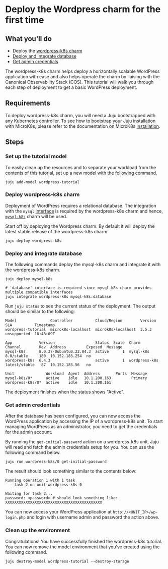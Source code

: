 # Deploy the Wordpress charm for the first time

## What you'll do

- Deploy the [wordpress-k8s charm](https://charmhub.io/wordpress-k8s)
- [Deploy and integrate database](#deploy-and-integrate-database)
- [Get admin credentials](#get-admin-credentials)

The wordpress-k8s charm helps deploy a horizontally scalable WordPress application with ease and
also helps operate the charm by liaising with the Canonical Observability Stack (COS). This
tutorial will walk you through each step of deployment to get a basic WordPress deployment.

## Requirements

To deploy wordpress-k8s charm, you will need a Juju bootstrapped with any Kubernetes controller.
To see how to bootstrap your Juju installation with MicroK8s, please refer to the documentation
on MicroK8s [installation](https://juju.is/docs/olm/microk8s).

## Steps
### Set up the tutorial model

To easily clean up the resources and to separate your workload from the contents of this tutorial,
set up a new model with the following command.

```
juju add-model wordpress-tutorial
```

### Deploy wordpress-k8s charm

Deployment of WordPress requires a relational database. The integration with the
`mysql` [interface](https://juju.is/docs/sdk/integration) is required by the wordpress-k8s
charm and hence, [`mysql-k8s`](https://charmhub.io/mysql-k8s) charm will be used.

Start off by deploying the Wordpress charm. By default it will deploy the latest stable release of
the wordpress-k8s charm.

```
juju deploy wordpress-k8s
```

### Deploy and integrate database <a name="deploy-and-integrate-database"></a>

The following commands deploy the mysql-k8s charm and integrate it with the wordpress-k8s charm.

```
juju deploy mysql-k8s

# 'database' interface is required since mysql-k8s charm provides multiple compatible interfaces
juju integrate wordpress-k8s mysql-k8s:database
```

Run `juju status` to see the current status of the deployment. The output should be similar to the following:

```
Model               Controller          Cloud/Region        Version  SLA          Timestamp
wordpress-tutorial  microk8s-localhost  microk8s/localhost  3.5.3    unsupported  18:48:09Z

App            Version                  Status  Scale  Charm          Channel        Rev  Address         Exposed  Message
mysql-k8s      8.0.37-0ubuntu0.22.04.3  active      1  mysql-k8s      8.0/stable     180  10.152.183.254  no       
wordpress-k8s  6.4.3                    active      1  wordpress-k8s  latest/stable   87  10.152.183.56   no       

Unit              Workload  Agent  Address       Ports  Message
mysql-k8s/0*      active    idle   10.1.200.163         Primary
wordpress-k8s/0*  active    idle   10.1.200.161
```

The deployment finishes when the status shows "Active".

### Get admin credentials <a name="get-admin-credentials"></a>

After the database has been configured, you can now access the WordPress
application by accessing the IP of a wordpress-k8s unit. To start managing WordPress as an
administrator, you need to get the credentials for the admin account.

By running the `get-initial-password` action on a wordpress-k8s unit, Juju will read and fetch the
admin credentials setup for you. You can use the following command below.

```
juju run wordpress-k8s/0 get-initial-password 
```

The result should look something similar to the contents below:

```
Running operation 1 with 1 task
  - task 2 on unit-wordpress-k8s-0

Waiting for task 2...
password: <password> # should look something like: XXXXXXXXXXXXXXXXXXXXXXXXXXXXXXXXXXXXXXXXXXX

```

You can now access your WordPress application at `http://<UNIT_IP>/wp-login.php` and login with
username admin and password the action above.

### Clean up the environment

Congratulations! You have successfully finished the wordpress-k8s tutorial. You can now remove the
model environment that you’ve created using the following command.

```
juju destroy-model wordpress-tutorial --destroy-storage
```